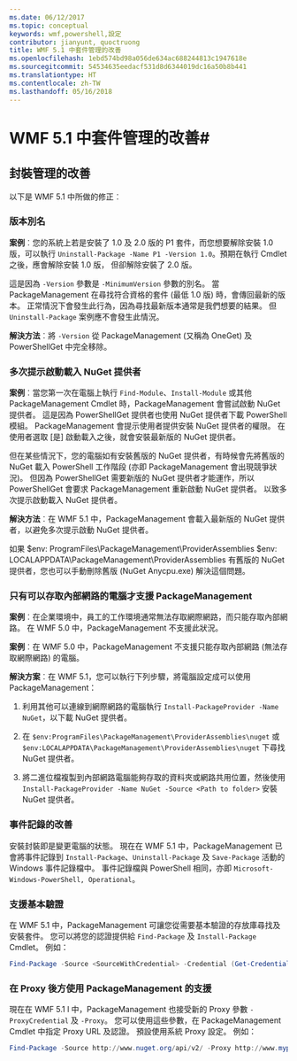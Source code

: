 ```yaml
---
ms.date: 06/12/2017
ms.topic: conceptual
keywords: wmf,powershell,設定
contributor: jianyunt, quoctruong
title: WMF 5.1 中套件管理的改善
ms.openlocfilehash: 1ebd574bd98a056de634ac688244813c1947618e
ms.sourcegitcommit: 54534635eedacf531d8d6344019dc16a50b8b441
ms.translationtype: HT
ms.contentlocale: zh-TW
ms.lasthandoff: 05/16/2018
---
```

# <a name="improvements-to-package-management-in-wmf-51"></a>WMF 5.1 中套件管理的改善#

## <a name="improvements-in-packagemanagement"></a>封裝管理的改善 ##
以下是 WMF 5.1 中所做的修正︰

### <a name="version-alias"></a>版本別名

**案例**︰您的系統上若是安裝了 1.0 及 2.0 版的 P1 套件，而您想要解除安裝 1.0 版，可以執行 `Uninstall-Package -Name P1 -Version 1.0`。預期在執行 Cmdlet 之後，應會解除安裝 1.0 版， 但卻解除安裝了 2.0 版。

這是因為 `-Version` 參數是 `-MinimumVersion` 參數的別名。 當 PackageManagement 在尋找符合資格的套件 (最低 1.0 版) 時，會傳回最新的版本。 正常情況下會發生此行為，因為尋找最新版本通常是我們想要的結果。 但 `Uninstall-Package` 案例應不會發生此情況。

**解決方法**︰將 `-Version` 從 PackageManagement (又稱為 OneGet) 及 PowerShellGet 中完全移除。

### <a name="multiple-prompts-for-bootstrapping-the-nuget-provider"></a>多次提示啟動載入 NuGet 提供者

**案例**︰當您第一次在電腦上執行 `Find-Module`、`Install-Module` 或其他 PackageManagement Cmdlet 時，PackageManagement 會嘗試啟動 NuGet 提供者。 這是因為 PowerShellGet 提供者也使用 NuGet 提供者下載 PowerShell 模組。 PackageManagement 會提示使用者提供安裝 NuGet 提供者的權限。 在使用者選取 [是] 啟動載入之後，就會安裝最新版的 NuGet 提供者。

但在某些情況下，您的電腦如有安裝舊版的 NuGet 提供者，有時候會先將舊版的 NuGet 載入 PowerShell 工作階段 (亦即 PackageManagement 會出現競爭狀況)。 但因為 PowerShellGet 需要新版的 NuGet 提供者才能運作，所以 PowerShellGet 會要求 PackageManagement 重新啟動 NuGet 提供者。 以致多次提示啟動載入 NuGet 提供者。

**解決方法**︰在 WMF 5.1 中，PackageManagement 會載入最新版的 NuGet 提供者，以避免多次提示啟動 NuGet 提供者。

如果 $env: ProgramFiles\PackageManagement\ProviderAssemblies $env: LOCALAPPDATA\PackageManagement\ProviderAssemblies 有舊版的 NuGet 提供者，您也可以手動刪除舊版 (NuGet Anycpu.exe) 解決這個問題。


### <a name="support-for-packagemanagement-on-computers-with-intranet-access-only"></a>只有可以存取內部網路的電腦才支援 PackageManagement

**案例**︰在企業環境中，員工的工作環境通常無法存取網際網路，而只能存取內部網路。 在 WMF 5.0 中，PackageManagement 不支援此狀況。

**案例**︰在 WMF 5.0 中，PackageManagement 不支援只能存取內部網路 (無法存取網際網路) 的電腦。

**解決方案**︰在 WMF 5.1，您可以執行下列步驟，將電腦設定成可以使用 PackageManagement：

1. 利用其他可以連線到網際網路的電腦執行 `Install-PackageProvider -Name NuGet`，以下載 NuGet 提供者。

2. 在 `$env:ProgramFiles\PackageManagement\ProviderAssemblies\nuget` 或 `$env:LOCALAPPDATA\PackageManagement\ProviderAssemblies\nuget` 下尋找 NuGet 提供者。

3. 將二進位檔複製到內部網路電腦能夠存取的資料夾或網路共用位置，然後使用 `Install-PackageProvider -Name NuGet -Source <Path to folder>` 安裝 NuGet 提供者。


### <a name="event-logging-improvements"></a>事件記錄的改善

安裝封裝即是變更電腦的狀態。 現在在 WMF 5.1 中，PackageManagement 已會將事件記錄到 `Install-Package`、`Uninstall-Package` 及 `Save-Package` 活動的 Windows 事件記錄檔中。 事件記錄檔與 PowerShell 相同，亦即 `Microsoft-Windows-PowerShell, Operational`。

### <a name="support-for-basic-authentication"></a>支援基本驗證

在 WMF 5.1 中，PackageManagement 可讓您從需要基本驗證的存放庫尋找及安裝套件。 您可以將您的認證提供給 `Find-Package` 及 `Install-Package` Cmdlet。 例如：

``` PowerShell
Find-Package -Source <SourceWithCredential> -Credential (Get-Credential)
```
### <a name="support-for-using-packagemanagement-behind-a-proxy"></a>在 Proxy 後方使用 PackageManagement 的支援

現在在 WMF 5.1 l 中，PackageManagement 也接受新的 Proxy 參數 `-ProxyCredential` 及 `-Proxy`。 您可以使用這些參數，在 PackageManagement Cmdlet 中指定 Proxy URL 及認證。 預設使用系統 Proxy 設定。 例如：

``` PowerShell
Find-Package -Source http://www.nuget.org/api/v2/ -Proxy http://www.myproxyserver.com -ProxyCredential (Get-Credential)
```
